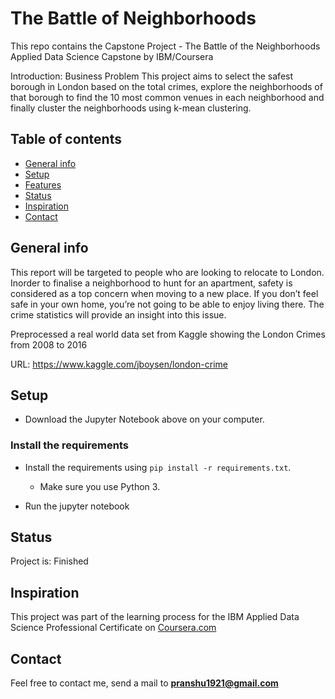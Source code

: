 # The Battle of Neighborhoods
This repo contains the Capstone Project - The Battle of the Neighborhoods Applied Data Science Capstone by IBM/Coursera

Introduction: Business Problem This project aims to select the safest borough in London based on the total crimes, explore the neighborhoods of that borough to find the 10 most common venues in each neighborhood and finally cluster the neighborhoods using k-mean clustering.


## Table of contents
* [General info](#general-info)
* [Setup](#setup)
* [Features](#features)
* [Status](#status)
* [Inspiration](#inspiration)
* [Contact](#contact)

## General info

This report will be targeted to people who are looking to relocate to London. Inorder to finalise a neighborhood to hunt for an apartment, safety is considered as a top concern when moving to a new place. If you don’t feel safe in your own home, you’re not going to be able to enjoy living there. The crime statistics will provide an insight into this issue.

Preprocessed a real world data set from Kaggle showing the London Crimes from 2008 to 2016

URL: https://www.kaggle.com/jboysen/london-crime


## Setup

* Download the Jupyter Notebook above on your computer.

### Install the requirements
 
* Install the requirements using `pip install -r requirements.txt`.
    * Make sure you use Python 3.
    
* Run the jupyter notebook

## Status
Project is: Finished

## Inspiration
This project was part of the learning process for the IBM Applied Data Science Professional Certificate on [Coursera.com](https://www.coursera.com/)

## Contact
Feel free to contact me, send a mail to **pranshu1921@gmail.com**
